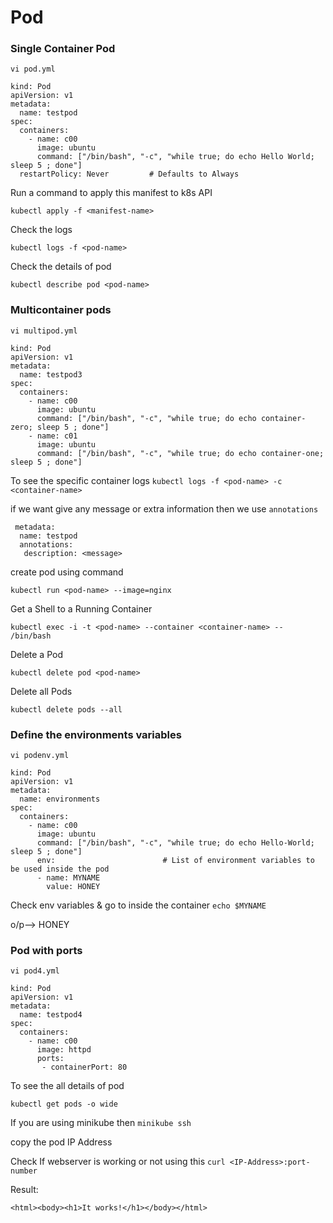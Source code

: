 # Pod

### Single Container Pod

`vi pod.yml`

```
kind: Pod                              
apiVersion: v1                     
metadata:                           
  name: testpod                  
spec:                                    
  containers:                      
    - name: c00                     
      image: ubuntu              
      command: ["/bin/bash", "-c", "while true; do echo Hello World; sleep 5 ; done"]
  restartPolicy: Never         # Defaults to Always
```
Run a command to apply this manifest to k8s API

```
kubectl apply -f <manifest-name>
```
Check the logs

```
kubectl logs -f <pod-name>
```
Check the details of pod

```
kubectl describe pod <pod-name>
```

### Multicontainer pods

`vi multipod.yml`

```
kind: Pod
apiVersion: v1
metadata:
  name: testpod3
spec:
  containers:
    - name: c00
      image: ubuntu
      command: ["/bin/bash", "-c", "while true; do echo container-zero; sleep 5 ; done"]
    - name: c01
      image: ubuntu
      command: ["/bin/bash", "-c", "while true; do echo container-one; sleep 5 ; done"]
```

To see the specific container logs
`kubectl logs -f <pod-name> -c <container-name>`

if we want give any message or extra information then we use `annotations`

```
 metadata:
  name: testpod
  annotations:
   description: <message>
```
create pod using command
```
kubectl run <pod-name> --image=nginx
```

Get a Shell to a Running Container
```
kubectl exec -i -t <pod-name> --container <container-name> -- /bin/bash
```

Delete a Pod
```
kubectl delete pod <pod-name>
```

Delete all Pods
```
kubectl delete pods --all
```

### Define the environments variables

`vi podenv.yml`

```
kind: Pod
apiVersion: v1
metadata:
  name: environments
spec:
  containers:
    - name: c00
      image: ubuntu
      command: ["/bin/bash", "-c", "while true; do echo Hello-World; sleep 5 ; done"]
      env:                        # List of environment variables to be used inside the pod
      - name: MYNAME
        value: HONEY
```

Check env variables & go to inside the container
`echo $MYNAME`

o/p--> HONEY

### Pod with ports

`vi pod4.yml`

```
kind: Pod
apiVersion: v1
metadata:
  name: testpod4
spec:
  containers:
    - name: c00
      image: httpd
      ports:
       - containerPort: 80
```
To see the all details of pod
```
kubectl get pods -o wide
```
If you are using minikube then `minikube ssh`

copy the pod IP Address

Check If webserver is working or not using this `curl <IP-Address>:port-number`

Result:

`<html><body><h1>It works!</h1></body></html>`
